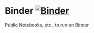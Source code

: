 # Binder [![Binder](https://mybinder.org/badge_logo.svg)](https://mybinder.org/v2/gh/rickhg12hs/Binder/main)

Public Notebooks, etc., to run on Binder
